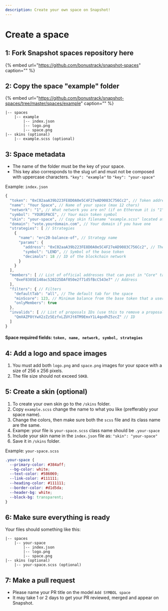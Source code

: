 ```yaml
---
description: Create your own space on Snapshot!
---
```


# Create a space

## **1: Fork Snapshot spaces repository here**

{% embed url="https://github.com/bonustrack/snapshot-spaces" caption="" %}

## **2: Copy the space "example" folder**

{% embed url="https://github.com/bonustrack/snapshot-spaces/tree/master/spaces/example" caption="" %}

```text
|-- spaces
    |-- example
        |-- index.json
        |-- logo.png
        |-- space.png
|-- skins (optional)
    |-- example.scss (optional)
```

## **3: Space metadata**

* The name of the folder must be the key of your space.
* This key also corresponds to the slug url and must not be composed with uppercase characters. `"key": "example"` to `"key": "your-space"`

Example: `index.json`

```javascript
{
  "token": "0xC02aaA39b223FE8D0A0e5C4F27eAD9083C756Cc2", // Token address
  "name": "Your Space", // Name of your space (max 12 chars)
  "network": "1", // What network you are on? (if on Ethereum it is "1", for other check: https://docs.snapshot.page/networks)
  "symbol": "YOURSPACE", // Your main token symbol 
  "skin": "your-space", // Copy skin filename "example.scss" located at "/skins" folder and renaming it to "your-space.scss"
  "domain": "vote.yourdomain.com", // Your domain if you have one
  "strategies": [ // Strategies
    {
      "name": "erc20-balance-of", // Strategy name
      "params": {
        "address": "0xC02aaA39b223FE8D0A0e5C4F27eAD9083C756Cc2", // The address of the base token
        "symbol": "LEND", // Symbol of the base token
        "decimals": 18 // ID of the blockchain network
      }
    }
  ],
  "members": [ // List of official addresses that can post in "Core" tab of the space
    "0xeF8305E140ac520225DAf050e2f71d5fBcC543e7" // Address
  ],
  "filters": { // Filters
    "defaultTab": "all", // The default tab for the space
    "minScore": 123, // Minimum balance from the base token that a user should have to show his proposal in the space (unless the address is a core address)
    "onlyMembers": true
  },
  "invalids": [ // List of proposals IDs (use this to remove a proposal from your space)
    "QmXAZP8tYwX2zZz5EzfxLZUYJt6TM9EmxY1L4qodhZ5zcZ" // ID
  ]
}
```

#### **Space** required **fields:** `token, name, network, symbol, strategies`

## **4: Add a logo and space images**

1. You must add both `logo.png` and `space.png` images for your space with a size of 256 x 256 pixels.
2. The file size should not exceed `50KB`.

## **5: Create a skin \(optional\)**

1. To create your own skin go to the `/skins` folder.
2. Copy `example.scss` change the name to what you like \(prefferably your space name\).
3. Change the colors, then make sure both the `scss` file and its class name are the same.
4. Exampe: your file is `your-space.scss` class name should be `.your-space`
5. Include your skin name in the `index.json` file as: `"skin": "your-space"`
6. Save it in `/skins` folder.

Example: `your-space.scss`

```css
.your-space {
  --primary-color: #384aff;
  --bg-color: white;
  --text-color: #586069;
  --link-color: #111111;
  --heading-color: #111111;
  --border-color: #d1d5da;
  --header-bg: white;
  --block-bg: transparent;
}
```

## **6: Make sure everything is ready**

Your files should something like this:

```text
|-- spaces
    |-- your-space
        |-- index.json
        |-- logo.png
        |-- space.png
|-- skins (optional)
    |-- your-space.scss (optional)
```

## **7: Make a pull request**

* Please name your PR title on the model `Add SYMBOL space`
* It may take 1 or 2 days to get your PR reviewed, merged and appear on Snapshot.

